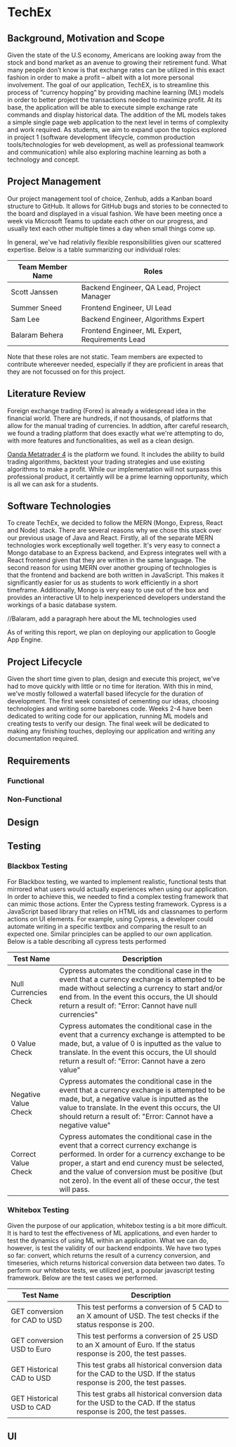 # TechEx

## Background, Motivation and Scope

Given the state of the U.S economy, Americans are looking away from the stock and bond market as an avenue to growing their retirement fund. What many people don’t know is that exchange rates can be utilized in this exact fashion in order to make a profit – albeit with a lot more personal involvement. The goal of our application, TechEX, is to streamline this process of “currency hopping” by providing machine learning (ML) models in order to better project the transactions needed to maximize profit. At its base, the application will be able to execute simple exchange rate commands and display historical data. The addition of the ML models takes a simple single page web application to the next level in terms of complexity and work required.  As students, we aim to expand upon the topics explored in project 1 (software development lifecycle, common production tools/technologies for web development, as well as professional teamwork and communication) while also exploring machine learning as both a technology and concept.  

## Project Management
Our project management tool of choice, Zenhub, adds a Kanban board structure to GitHub. It allows for GitHub bugs and stories to be connected to the board and displayed in a visual fashion. We have been meeting once a week via Microsoft Teams to update each other on our progress, and usually text each other multiple times a day when small things come up.

In general, we've had relativily flexible responsibilities given our scattered expertise. Below is a table summarizing our individual roles:

| Team Member Name | Roles |
| ----------- | ----------- |
| Scott Janssen | Backend Engineer, QA Lead, Project Manager |
| Summer Sneed | Frontend Engineer, UI Lead |
| Sam Lee | Backend Engineer, Algorithms Expert |
| Balaram Behera | Frontend Engineer, ML Expert, Requirements Lead |

Note that these roles are not static. Team members are expected to contribute whereever needed, especially if they are proficient in areas that they are not focussed on for this project.

## Literature Review
Foreign exchange trading (Forex) is already a widespread idea in the financial world. There are hundreds, if not thousands, of platforms that allow for the manual trading of currencies. In addtion, after careful research, we found a trading platform that does exactly what we're attempting to do, with more features and functionalities, as well as a clean design. 

[Oanda Metatrader 4](https://www.oanda.com/us-en/trading/platforms/metatrader-4/) is the platform we found. It includes the ability to build trading algorithms, backtest your trading strategies and use existing algorithms to make a profit. While our implementation will not surpass this professional product, it certaintly will be a prime learning opportunity, which is all we can ask for a students.

## Software Technologies
To create TechEx, we decided to follow the MERN (Mongo, Express, React and Node) stack. There are several reasons why we chose this stack over our previous usage of Java and React. Firstly, all of the separate MERN technologies work exceptionally well together. It's very easy to connect a Mongo database to an Express backend, and Express integrates well with a React frontend given that they are written in the same language. The second reason for using MERN over another grouping of technologies is that the frontend and backend are both written in JavaScript. This makes it significantly easier for us as students to work efficiently in a short timeframe. Additionally, Mongo is very easy to use out of the box and provides an interactive UI to help inexperienced developers understand the workings of a basic database system. 

//Balaram, add a paragraph here about the ML technologies used

As of writing this report, we plan on deploying our application to Google App Engine.

## Project Lifecycle
Given the short time given to plan, design and execute this project, we've had to move quickly with little or no time for iteration. With this in mind, we've mostly followed a waterfall based lifecycle for the duration of development. The first week consisted of cementing our ideas, choosing technologies and writing some barebones code. Weeks 2-4 have been dedicated to writing code for our application, running ML models and creating tests to verify our design. The final week will be dedicated to making any finishing touches, deploying our application and writing any documentation required.

## Requirements

### Functional

### Non-Functional

## Design

## Testing

### Blackbox Testing
For Blackbox testing, we wanted to implement realistic, functional tests that mirrored what users would actually experiences when using our application. In order to achieve this, we needed to find a complex testing framework that can mimic those actions. Enter the Cypress testing framework. Cypress is a JavaScript based library that relies on HTML ids and classnames to perform actions on UI elements. For example, using Cypress, a developer could automate writing in a specific textbox and comparing the result to an expected one. Similar principles can be applied to our own application. Below is a table describing all cypress tests performed

| Test Name | Description |
| ----------- | ----------- |
| Null Currencies Check | Cypress automates the conditional case in the event that a currency exchange is attempted to be made without selecting a currency to start and/or end from. In the event this occurs, the UI should return a result of: "Error: Cannot have null currencies" |
| 0 Value Check | Cypress automates the conditional case in the event that a currency exchange is attempted to be made, but, a value of 0 is inputted as the value to translate. In the event this occurs, the UI should return a result of: "Error: Cannot have a zero value" |
| Negative Value Check | Cypress automates the conditional case in the event that a currency exchange is attempted to be made, but, a negative value is inputted as the value to translate. In the event this occurs, the UI should return a result of: "Error: Cannot have a negative value" |
| Correct Value Check | Cypress automates the conditional case in the event that a correct currency exchange is performed. In order for a currency exchange to be proper, a start and end curency must be selected, and the value of conversion must be positive (but not zero). In the event all of these occur, the test will pass. |

### Whitebox Testing

Given the purpose of our application, whitebox testing is a bit more difficult. It is hard to test the effectiveness of ML applications, and even harder to test the dynamics of using ML within an application. What we can do, however, is test the validity of our backend endpoints. We have two types so far: convert, which returns the result of a currency conversion, and timeseries, which returns historical conversion data between two dates. To perform our whitebox tests, we utilized jest, a popular javascript testing framework. Below are the test cases we performed.

| Test Name | Description |
| ----------- | ----------- |
| GET conversion for CAD to USD | This test performs a conversion of 5 CAD to an X amount of USD. The test checks if the status response is 200. |
| GET conversion USD to Euro | This test performs a conversion of 25 USD to an X amount of Euro. If the status response is 200, the test passes. |
| GET Historical CAD to USD | This test grabs all historical conversion data for the CAD to the USD. If the status response is 200, the test passes. |
| GET Historical USD to CAD | This test grabs all historical conversion data for the USD to the CAD. If the status response is 200, the test passes. |

## UI
